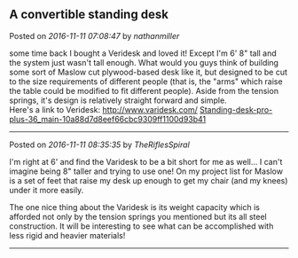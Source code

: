 ## A convertible standing desk
Posted on *2016-11-11 07:08:47* by *nathanmiller*

some time back I bought a Veridesk and loved it! Except I'm 6' 8" tall and the system just wasn't tall enough. What would you guys think of building some sort of Maslow cut plywood-based desk like it, but designed to be cut to the size requirements of different people (that is, the "arms" which raise the table could be modified to fit different people). Aside from the tension springs, it's design is relatively straight forward and simple.  
Here's a link to Veridesk: http://www.varidesk.com/
 [Standing-desk-pro-plus-36_main-10a88d7d8eef66cbc9309ff1100d93b41](//muut.com/u/maslowcnc/s2/:maslowcnc:kMBc:standingdeskproplus36_main10a88d7d8eef66cbc9309ff1100d93b41.jpg.jpg)

---

Posted on *2016-11-11 08:35:35* by *TheRiflesSpiral*

I'm right at 6' and find the Varidesk to be a bit short for me as well... I can't imagine being 8" taller and trying to use one! On my project list for Maslow is a set of feet that raise my desk up enough to get my chair (and my knees) under it more easily.

The one nice thing about the Varidesk is its weight capacity which is afforded not only by the tension springs you mentioned but its all steel construction. It will be interesting to see what can be accomplished with less rigid and heavier materials!

---

